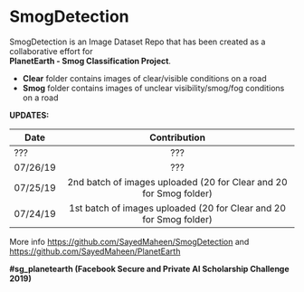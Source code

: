 # SmogDetection

SmogDetection is an Image Dataset Repo that has been created as a collaborative effort for</br>
**PlanetEarth - Smog Classification Project**. 
- **Clear** folder contains images of clear/visible conditions on a road
- **Smog** folder contains images of unclear visibility/smog/fog conditions on a road

__UPDATES:__

| Date          | Contribution  | 
| ------------- |:-------------:| 
|???            | ???           |
|07/26/19       | ??? | 
|07/25/19       | 2nd batch of images uploaded (20 for Clear and 20 for Smog folder)       |   
|07/24/19       | 1st batch of images uploaded (20 for Clear and 20 for Smog folder)     | 

More info https://github.com/SayedMaheen/SmogDetection and https://github.com/SayedMaheen/PlanetEarth

**#sg_planetearth (Facebook Secure and Private AI Scholarship Challenge 2019)**
